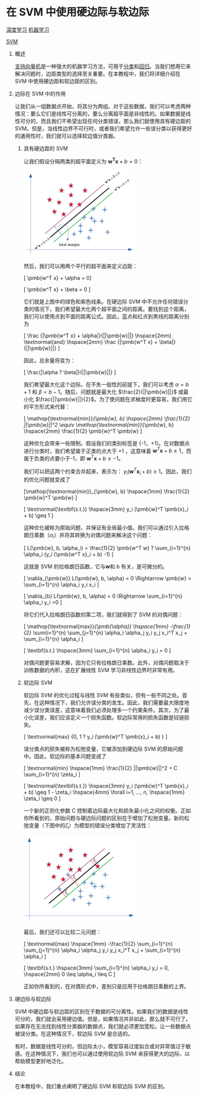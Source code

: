 # 在 SVM 中使用硬边际与软边际

[深度学习](https://www.baeldung.com/cs/category/ai/deep-learning) [机器学习](https://www.baeldung.com/cs/category/ai/ml)

[SVM](https://www.baeldung.com/cs/tag/svm)

1. 概述

    [支持向量机](https://www.baeldung.com/cs/ml-support-vector-machines)是一种强大的机器学习方法，可用于[分类](https://www.baeldung.com/cs/svm-multiclass-classification)和[回归](https://en.wikipedia.org/wiki/Support-vector_machine#Regression)。当我们想用它来解决问题时，边距类型的选择至关重要。在本教程中，我们将详细介绍在 SVM 中使用硬边距和软边距的区别。

2. 边际在 SVM 中的作用

    让我们从一组数据点开始，将其分为两组。对于这些数据，我们可以考虑两种情况：要么它们是线性可分离的，要么分离超平面是非线性的。如果数据是线性可分的，而且我们不希望出现任何分类错误，那么我们就使用具有硬边距的 SVM。但是，当线性边界不可行时，或者我们希望允许一些误分类以获得更好的通用性时，我们就可以选择软边值分类器。

    1. 具有硬边距的 SVM

        让我们假设分隔两类的超平面定义为 $\pmb{w^T x} + b = 0$：

        ![图1](pic/fig1-300x232.webp)

        然后，我们可以用两个平行的超平面来定义边距：

        \[ \pmb{w^T x} + \alpha = 0\]

        \[ \pmb{w^T x} + \beta = 0 \]

        它们就是上图中的绿色和紫色线条。在硬边际 SVM 中不允许任何错误分类的情况下，我们希望最大化两个超平面之间的距离。要找到这个距离，我们可以使用点到平面的距离公式。因此，蓝点和红点到黑线的距离分别为

        \[ \frac {|\pmb{w^T x} + \alpha|}{||\pmb{w}||} \hspace{2mm} \textnormal{and} \hspace{2mm} \frac {|\pmb{w^T x} + \beta|}{||\pmb{w}||} \]

        因此，总余量将变为：

        \[ \frac{|\alpha ? \beta|}{||\pmb{w}||} \]

        我们希望最大化这个边际。在不失一般性的前提下，我们可以考虑 $\alpha = b + 1$ 和 $\beta = b - 1$。随后，问题就是最大化 $\frac{2}{||\pmb{w}||}$ 或最小化 $\frac{||\pmb{w}||}{2}$。为了使问题在求梯度时更容易，我们用它的平方形式来代替：

        \[ \mathop{\textnormal{min}}_{\pmb{w}, b} \hspace{2mm} \frac{1}{2} ||\pmb{w}||^2 \equiv \mathop{\textnormal{min}}_{\pmb{w}, b} \hspace{2mm} \frac{1}{2} \pmb{w}^T \pmb{w} \]

        这种优化会带来一些限制。假设我们的类别标签是 {-1，+1}。在对数据点进行分类时，我们希望属于正类的点大于 +1 ，这意味着 $\pmb{w}^T \pmb{x} + b \geq 1$，而属于负类的点要小于-1，即 $\pmb{w}^T \pmb{x} + b \leq -1$。

        我们可以把这两个约束合并起来，表示为： $y_i (\pmb{w}^T \pmb{x}_i + b) \geq 1$。因此，我们的优化问题就变成了

        \[\mathop{\textnormal{min}}_{\pmb{w}, b} \hspace{1mm} \frac{1}{2} \pmb{w}^T \pmb{w} \]

        \[ \textnormal{\textbf{s.t.}} \hspace{3mm} y_i (\pmb{w}^T \pmb{x}_i + b) \geq 1 \]

        这种优化被称为原始问题，并保证有全局最小值。我们可以通过引入拉格朗日乘数（$\alpha_i$）并将其转换为对偶问题来解决这个问题：

        \[ L(\pmb{w}, b, \alpha_i) = \frac{1}{2} \pmb{w^T w} ? \sum_{i=1}^{n} \alpha_i (y_i (\pmb{w^T x}_i + b) -1) \]

        这就是 SVM 的拉格朗日函数，它与$\pmb{w}$和 b 有关，是可微分的。

        \[ \nabla_{\pmb{w}} L(\pmb{w}, b, \alpha) = 0  \Rightarrow \pmb{w} = \sum_{i=1}^{n} \alpha_i y_i x_i \]

        \[ \nabla_{b} L(\pmb{w}, b, \alpha) = 0  \Rightarrow \sum_{i=1}^{n} \alpha_i y_i =0 \]

        将它们代入拉格朗日函数的第二项，我们就得到了 SVM 的对偶问题：

        \[ \mathop{\textnormal{max}}_{\pmb{\alpha}} \hspace{1mm} -\frac{1}{2} \sum_{i=1}^{n} \sum_{j=1}^{n} \alpha_i \alpha_j y_i y_j x_i^T x_j + \sum_{i=1}^{n} \alpha_i \]

        \[ \textbf{s.t.} \hspace{3mm} \sum_{i=1}^{n} \alpha_i y_i = 0 \]

        对偶问题更容易求解，因为它只有拉格朗日乘数。此外，对偶问题取决于训练数据的内积，这在扩展线性 SVM 学习非线性边界时非常有用。

    2. 软边际 SVM

        软边际 SVM 的优化过程与线性 SVM 有些类似，但有一些不同之处。首先，在这种情况下，我们允许误分类的发生。因此，我们需要最大限度地减少误分类误差，这意味着我们必须处理多一个约束条件。其次，为了最小化误差，我们应该定义一个损失函数。软边际常用的损失函数是铰链损失。

        \[ \textnormal{max} \{0, 1 ? y_i (\pmb{w}^T \pmb{x}_i + b) \} \]

        误分类点的损失被称为松弛变量，它被添加到硬边际 SVM 的原始问题中。因此，软边际的基本问题变成了

        \[ \textnormal{min} \hspace{1mm} \frac{1}{2} ||\pmb{w}||^2 + C \sum_{i=1}^{n} \zeta_i \]

        \[ \textnormal{\textbf{s.t.}} \hspace{3mm} y_i (\pmb{w}^T \pmb{x}_i + b) \geq 1 - \zeta_i \hspace{4mm} \forall i=1, ..., n,  \hspace{1mm} \zeta_i \geq 0 \]

        一个新的正则化参数 C 控制着边际最大化和损失最小化之间的权衡。正如你所看到的，原始问题与硬边际问题的区别在于增加了松弛变量。新的松弛变量（下图中的$\zeta_i$）为模型的错误分类增加了灵活性：

        ![图2](pic/fig2-300x234.webp)

        最后，我们还可以比较二元问题：

        \[ \textnormal{max} \hspace{1mm} -\frac{1}{2} \sum_{i=1}^{n} \sum_{j=1}^{n} \alpha_i \alpha_j y_i y_j x_i^T x_j + \sum_{i=1}^{n} \alpha_i \]

        \[ \textbf{s.t.} \hspace{3mm} \sum_{i=1}^{n} \alpha_i y_i = 0, \hspace{2mm} 0 \leq \alpha_i \leq C \]

        正如你所看到的，在对偶形式中，差别只是应用于拉格朗日乘数的上界。

3. 硬边际与软边际

    SVM 中硬边距与软边距的区别在于数据的可分离性。如果我们的数据是线性可分的，我们就会采用硬边值。但是，如果情况并非如此，那么就不可行了。如果存在无法找到线性分类器的数据点，我们就必须更加宽松，让一些数据点被误分类。在这种情况下，软边际 SVM 是合适的。

    有时，数据是线性可分的，但边际太小，模型容易过度拟合或对异常值过于敏感。在这种情况下，我们也可以通过使用软边际 SVM 来获得更大的边际，以帮助模型更好地泛化。

4. 结论

    在本教程中，我们重点阐明了硬边际 SVM 和软边际 SVM 的区别。
